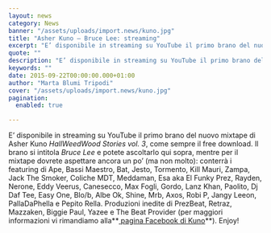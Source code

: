 ```yaml
---
layout: news
category: News
banner: "/assets/uploads/import.news/kuno.jpg"
title: "Asher Kuno – Bruce Lee: streaming"
excerpt: "E’ disponibile in streaming su YouTube il primo brano del nuovo mixtape di Asher Kuno HallWeedWood Stories vol. 3, come sempre il free download. Il brano si intitola Bruce Lee e potete ascoltarlo qui sopra, mentre per il mixtape dovrete aspettare ancora un po’ (ma non molto): conterrà i featuring di Ape, Bassi Maestro, Bat, [&hellip"
quote: ""
description: "E’ disponibile in streaming su YouTube il primo brano del nuovo mixtape di Asher Kuno HallWeedWood Stories vol. 3, come sempre il free download. Il brano si intitola Bruce Lee e potete ascoltarlo qui sopra, mentre per il mixtape dovrete aspettare ancora un po’ (ma non molto): conterrà i featuring di Ape, Bassi Maestro, Bat, [&hellip"
keywords: ""
date: 2015-09-22T00:00:00.000+01:00
author: "Marta Blumi Tripodi"
cover: "/assets/uploads/import.news/kuno.jpg"
pagination:
  enabled: true

---
```


E’ disponibile in streaming su YouTube il primo brano del nuovo mixtape di Asher Kuno _HallWeedWood Stories vol. 3_, come sempre il free download. Il brano si intitola _Bruce Lee_ e potete ascoltarlo qui sopra, mentre per il mixtape dovrete aspettare ancora un po’ (ma non molto): conterrà i featuring di Ape, Bassi Maestro, Bat, Jesto, Tormento, Kill Mauri, Zampa, Jack The Smoker, Coliche MDT, Meddaman, Esa aka El Funky Prez, Rayden, Nerone, Eddy Veerus, Canesecco, Max Fogli, Gordo, Lanz Khan, Paolito, Dj Daf Tee, Easy One, Blo/b, Albe Ok, Shine, Mrb, Axos, Robi P, Jangy Leeon, PallaDaPhella e Pepito Rella. Produzioni inedite di PrezBeat, Retraz, Mazzaken, Biggie Paul, Yazee e The Beat Provider (per maggiori informazioni vi rimandiamo alla**[ pagina Facebook di Kuno](https://www.facebook.com/profile.php?id=100009634084517&fref=ts)**). Enjoy!